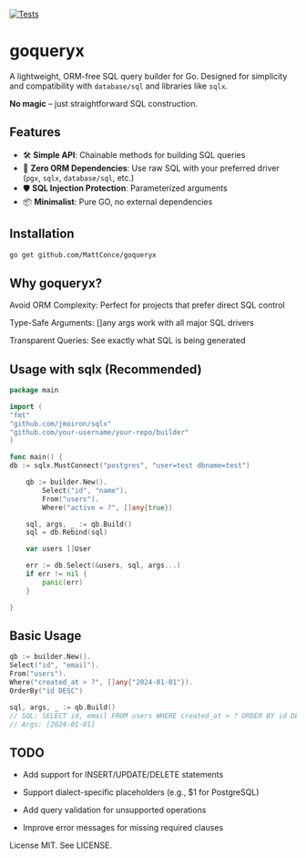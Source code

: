 [![Tests](https://github.com/MattConce/goqueryx/actions/workflows/tests.yml/badge.svg)](https://github.com/MattConce/goqueryx/actions)

# goqueryx

A lightweight, ORM-free SQL query builder for Go. Designed for simplicity and compatibility with `database/sql` and libraries like `sqlx`.

**No magic** – just straightforward SQL construction.

## Features

- 🛠️ **Simple API**: Chainable methods for building SQL queries
- 🚫 **Zero ORM Dependencies**: Use raw SQL with your preferred driver (`pgx`, `sqlx`, `database/sql`, etc.)
- 🛡️ **SQL Injection Protection**: Parameterized arguments
- 📦 **Minimalist**: Pure GO, no external dependencies

## Installation

```bash
go get github.com/MattConce/goqueryx
```

## Why goqueryx?

Avoid ORM Complexity: Perfect for projects that prefer direct SQL control

Type-Safe Arguments: []any args work with all major SQL drivers

Transparent Queries: See exactly what SQL is being generated

## Usage with sqlx (Recommended)

```go
package main

import (
"fmt"
"github.com/jmoiron/sqlx"
"github.com/your-username/your-repo/builder"
)

func main() {
db := sqlx.MustConnect("postgres", "user=test dbname=test")

    qb := builder.New().
        Select("id", "name").
        From("users").
        Where("active = ?", []any{true})

    sql, args, _ := qb.Build()
    sql = db.Rebind(sql)

    var users []User

    err := db.Select(&users, sql, args...)
    if err != nil {
        panic(err)
    }

}
```

## Basic Usage

```go
qb := builder.New().
Select("id", "email").
From("users").
Where("created_at > ?", []any{"2024-01-01"}).
OrderBy("id DESC")

sql, args, _ := qb.Build()
// SQL: SELECT id, email FROM users WHERE created_at > ? ORDER BY id DESC
// Args: [2024-01-01]
```

## TODO

- Add support for INSERT/UPDATE/DELETE statements

- Support dialect-specific placeholders (e.g., $1 for PostgreSQL)

- Add query validation for unsupported operations

- Improve error messages for missing required clauses

License
MIT. See LICENSE.
